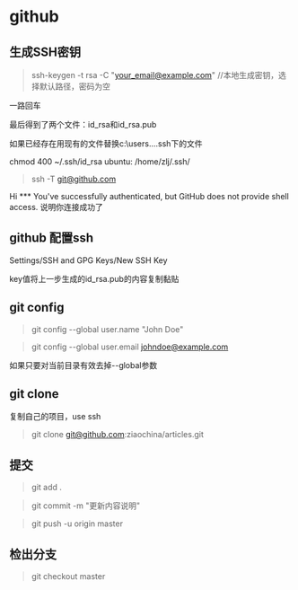 # github

## 生成SSH密钥

> ssh-keygen -t rsa -C "your_email@example.com" //本地生成密钥，选择默认路径，密码为空

一路回车

最后得到了两个文件：id_rsa和id_rsa.pub

如果已经存在用现有的文件替换c:\users\...\.ssh下的文件

chmod 400 ~/.ssh/id_rsa
ubuntu: /home/zlj/.ssh/

> ssh -T git@github.com

Hi *** You've successfully authenticated, but GitHub does not provide shell access. 说明你连接成功了


## github 配置ssh

Settings/SSH and GPG Keys/New SSH Key

key值将上一步生成的id_rsa.pub的内容复制黏贴

## git config 

> git config --global user.name "John Doe"

> git config --global user.email johndoe@example.com 

如果只要对当前目录有效去掉--global参数


## git clone 

复制自己的项目，use ssh
> git clone git@github.com:ziaochina/articles.git

## 提交

> git add .

> git commit -m  "更新内容说明"

> git push -u origin master

## 检出分支

> git checkout master
